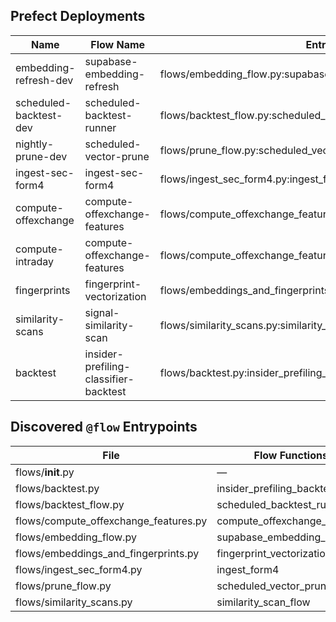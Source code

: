 ## Prefect Deployments

| Name | Flow Name | Entrypoint | Schedule |
| --- | --- | --- | --- |
| embedding-refresh-dev | supabase-embedding-refresh | flows/embedding_flow.py:supabase_embedding_refresh | interval: 600s |
| scheduled-backtest-dev | scheduled-backtest-runner | flows/backtest_flow.py:scheduled_backtest_runner | interval: 900s |
| nightly-prune-dev | scheduled-vector-prune | flows/prune_flow.py:scheduled_vector_prune | cron: 0 3 * * * |
| ingest-sec-form4 | ingest-sec-form4 | flows/ingest_sec_form4.py:ingest_form4 | {} |
| compute-offexchange | compute-offexchange-features | flows/compute_offexchange_features.py:compute_offexchange_features | {} |
| compute-intraday | compute-offexchange-features | flows/compute_offexchange_features.py:compute_offexchange_features | {} |
| fingerprints | fingerprint-vectorization | flows/embeddings_and_fingerprints.py:fingerprint_vectorization | {} |
| similarity-scans | signal-similarity-scan | flows/similarity_scans.py:similarity_scan_flow | {} |
| backtest | insider-prefiling-classifier-backtest | flows/backtest.py:insider_prefiling_backtest | {} |

## Discovered `@flow` Entrypoints

| File | Flow Functions |
| --- | --- |
| flows/__init__.py | — |
| flows/backtest.py | insider_prefiling_backtest |
| flows/backtest_flow.py | scheduled_backtest_runner |
| flows/compute_offexchange_features.py | compute_offexchange_features |
| flows/embedding_flow.py | supabase_embedding_refresh |
| flows/embeddings_and_fingerprints.py | fingerprint_vectorization |
| flows/ingest_sec_form4.py | ingest_form4 |
| flows/prune_flow.py | scheduled_vector_prune |
| flows/similarity_scans.py | similarity_scan_flow |
